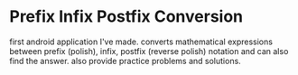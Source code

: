 Prefix Infix Postfix Conversion
============================

first android application I've made. converts mathematical expressions between prefix (polish), infix, postfix (reverse polish) notation and can also find the answer. also provide practice problems and solutions.
